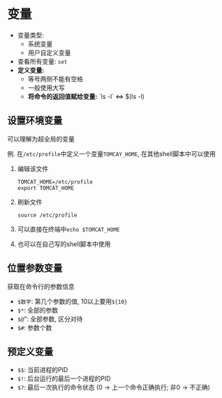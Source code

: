 # 变量

- 变量类型:
  - 系统变量
  - 用户自定义变量
- 查看所有变量: `set`
- **定义变量:**
  - 等号两侧不能有空格
  - 一般使用大写
  - **将命令的返回值赋给变量:** \`ls -l\`  <=>  $(ls -l)

## 设置环境变量

可以理解为超全局的变量

例. 在`/etc/profile`中定义一个变量`TOMCAY_HOME`, 在其他shell脚本中可以使用

1. 编辑该文件

   ```shell
   TOMCAT_HOME=/etc/profile
   export TOMCAT_HOME
   ```

2. 刷新文件

   ```shell
   source /etc/profile
   ```

3. 可以直接在终端中`echo $TOMCAT_HOME`

4. 也可以在自己写的shell脚本中使用

## 位置参数变量

获取在命令行的参数信息

- `$数字`: 第几个参数的值, 10以上要用`${10}`
- `$*`: 全部的参数
- `$@`": 全部参数, 区分对待
- `$#`: 参数个数

## 预定义变量

- `$$`: 当前进程的PID
- `$!`: 后台运行的最后一个进程的PID
- `$?`: 最后一次执行的命令状态 (0 -> 上一个命令正确执行; 非0 -> 不正确)
